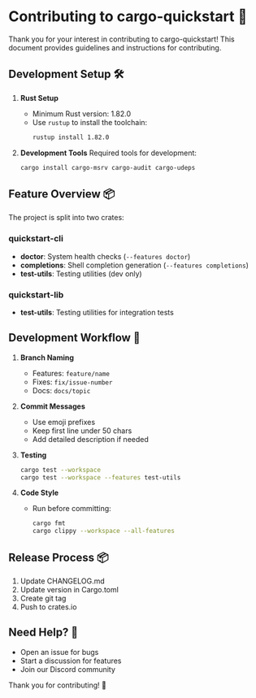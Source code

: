 # Contributing to cargo-quickstart 🚀

Thank you for your interest in contributing to cargo-quickstart! This document provides guidelines and instructions for contributing.

## Development Setup 🛠️

1. **Rust Setup**
   - Minimum Rust version: 1.82.0
   - Use `rustup` to install the toolchain:
     ```bash
     rustup install 1.82.0
     ```

2. **Development Tools**
   Required tools for development:
   ```bash
   cargo install cargo-msrv cargo-audit cargo-udeps
   ```

## Feature Overview 📦

The project is split into two crates:

### quickstart-cli
- **doctor**: System health checks (`--features doctor`)
- **completions**: Shell completion generation (`--features completions`)
- **test-utils**: Testing utilities (dev only)

### quickstart-lib
- **test-utils**: Testing utilities for integration tests

## Development Workflow 🔄

1. **Branch Naming**
   - Features: `feature/name`
   - Fixes: `fix/issue-number`
   - Docs: `docs/topic`

2. **Commit Messages**
   - Use emoji prefixes
   - Keep first line under 50 chars
   - Add detailed description if needed

3. **Testing**
   ```bash
   cargo test --workspace
   cargo test --workspace --features test-utils
   ```

4. **Code Style**
   - Run before committing:
     ```bash
     cargo fmt
     cargo clippy --workspace --all-features
     ```

## Release Process 📦

1. Update CHANGELOG.md
2. Update version in Cargo.toml
3. Create git tag
4. Push to crates.io

## Need Help? 🤝

- Open an issue for bugs
- Start a discussion for features
- Join our Discord community

Thank you for contributing! 🎉